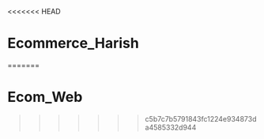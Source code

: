 <<<<<<< HEAD
# Ecommerce_Harish
=======
# Ecom_Web
>>>>>>> c5b7c7b5791843fc1224e934873da4585332d944

